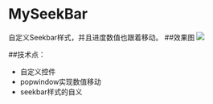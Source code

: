 # MySeekBar
自定义Seekbar样式，并且进度数值也跟着移动。
##效果图
![](https://github.com/reallin/MySeekBar/blob/master/seek.png)

##技术点：

* 自定义控件
* popwindow实现数值移动
* seekbar样式的自义
